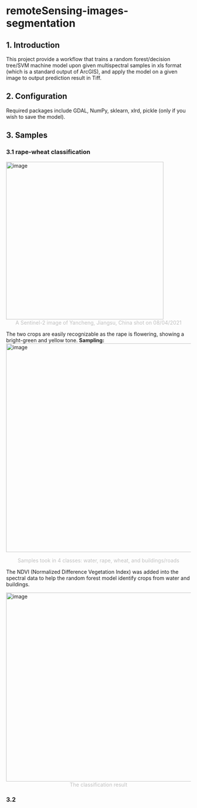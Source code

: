 # remoteSensing-images-segmentation

## 1. Introduction
This project provide a workflow that trains a random forest/decision tree/SVM machine model upon given multispectral samples in xls format (which is a standard output of ArcGIS), and apply the model on a given image to output prediction result in Tiff.

## 2. Configuration
Required packages include GDAL, NumPy, sklearn, xlrd, pickle (only if you wish to save the model).

## 3. Samples
### 3.1 rape-wheat classification
<img width="429" alt="image" src="https://user-images.githubusercontent.com/52390858/144867346-d93ab795-e97a-449d-a4a7-55b82a2b958c.png">
<center style="font-size:14px;color:#C0C0C0">A Sentinel-2 image of Yancheng, Jiangsu, China shot on 08/04/2021</center>

The two crops are easily recognizable as the rape is flowering, showing a bright-green and yellow tone.
**Sampling:**
<img width="568" alt="image" src="https://user-images.githubusercontent.com/52390858/144868473-d766b5d7-2459-49d4-b0c7-a8cab42a1bc7.png">
<center style="font-size:14px;color:#C0C0C0">Samples took in 4 classes: water, rape, wheat, and buildings/roads</center>

The NDVI (Normalized Difference Vegetation Index) was added into the spectral data to help the random forest model identify crops from water and buildings.

<img width="514" alt="image" src="https://user-images.githubusercontent.com/52390858/144870638-08aa9ead-3972-4794-85cf-25b8c0202b96.png">
<center style="font-size:14px;color:#C0C0C0"> The classification result</center>

### 3.2 
